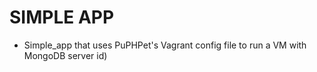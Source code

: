 # SIMPLE APP

- Simple_app that uses PuPHPet's Vagrant config file to run a VM with MongoDB server
id)